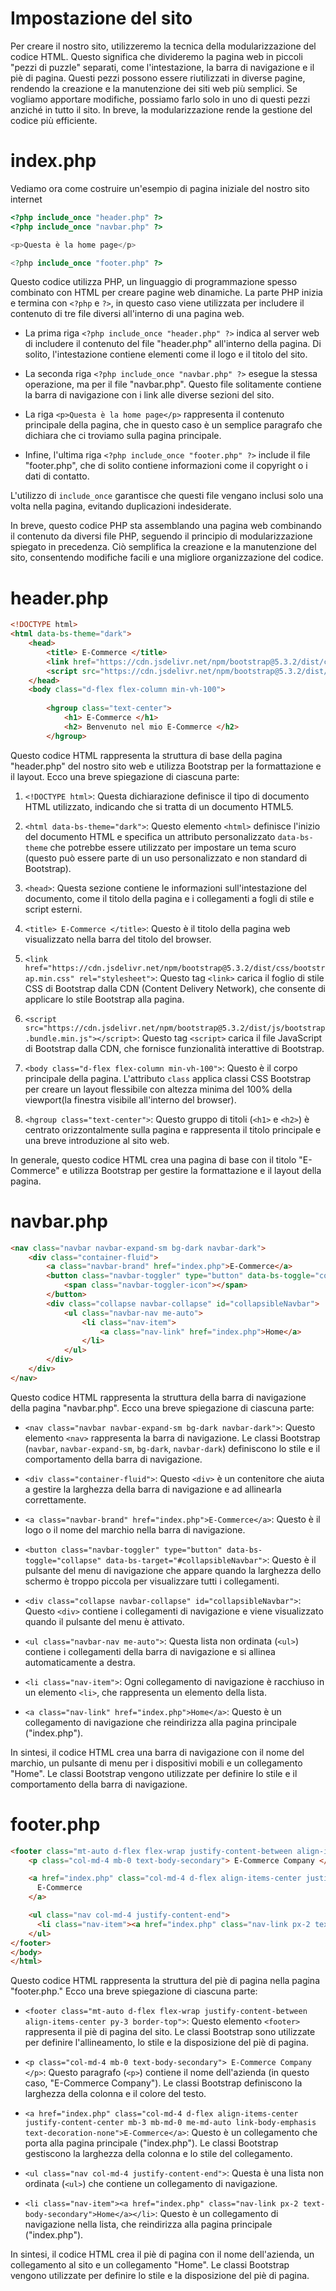 # Impostazione del sito

Per creare il nostro sito, utilizzeremo la tecnica della modularizzazione del codice HTML. Questo significa che divideremo la pagina web in piccoli "pezzi di puzzle" separati, come l'intestazione, la barra di navigazione e il piè di pagina. Questi pezzi possono essere riutilizzati in diverse pagine, rendendo la creazione e la manutenzione dei siti web più semplici. Se vogliamo apportare modifiche, possiamo farlo solo in uno di questi pezzi anziché in tutto il sito. In breve, la modularizzazione rende la gestione del codice più efficiente.

# index.php

Vediamo ora come costruire un'esempio di pagina iniziale del nostro sito internet

```php
<?php include_once "header.php" ?>
<?php include_once "navbar.php" ?>

<p>Questa è la home page</p>

<?php include_once "footer.php" ?>

```


Questo codice utilizza PHP, un linguaggio di programmazione spesso combinato con HTML per creare pagine web dinamiche. La parte PHP inizia e termina con `<?php` e `?>`, in questo caso viene utilizzata per includere il contenuto di tre file diversi all'interno di una pagina web.

- La prima riga `<?php include_once "header.php" ?>` indica al server web di includere il contenuto del file "header.php" all'interno della pagina. Di solito, l'intestazione contiene elementi come il logo e il titolo del sito.

- La seconda riga `<?php include_once "navbar.php" ?>` esegue la stessa operazione, ma per il file "navbar.php". Questo file solitamente contiene la barra di navigazione con i link alle diverse sezioni del sito.

- La riga `<p>Questa è la home page</p>` rappresenta il contenuto principale della pagina, che in questo caso è un semplice paragrafo che dichiara che ci troviamo sulla pagina principale.

- Infine, l'ultima riga `<?php include_once "footer.php" ?>` include il file "footer.php", che di solito contiene informazioni come il copyright o i dati di contatto.

L'utilizzo di `include_once` garantisce che questi file vengano inclusi solo una volta nella pagina, evitando duplicazioni indesiderate.

In breve, questo codice PHP sta assemblando una pagina web combinando il contenuto da diversi file PHP, seguendo il principio di modularizzazione spiegato in precedenza. Ciò semplifica la creazione e la manutenzione del sito, consentendo modifiche facili e una migliore organizzazione del codice.


# header.php

```html
<!DOCTYPE html>
<html data-bs-theme="dark">
    <head>
        <title> E-Commerce </title>
        <link href="https://cdn.jsdelivr.net/npm/bootstrap@5.3.2/dist/css/bootstrap.min.css" rel="stylesheet">
        <script src="https://cdn.jsdelivr.net/npm/bootstrap@5.3.2/dist/js/bootstrap.bundle.min.js"></script>
    </head>
    <body class="d-flex flex-column min-vh-100">
        
        <hgroup class="text-center">
            <h1> E-Commerce </h1>
            <h2> Benvenuto nel mio E-Commerce </h2>
        </hgroup>
```


Questo codice HTML rappresenta la struttura di base della pagina "header.php" del nostro sito web e utilizza Bootstrap per la formattazione e il layout. Ecco una breve spiegazione di ciascuna parte:

1. `<!DOCTYPE html>`: Questa dichiarazione definisce il tipo di documento HTML utilizzato, indicando che si tratta di un documento HTML5.

2. `<html data-bs-theme="dark">`: Questo elemento `<html>` definisce l'inizio del documento HTML e specifica un attributo personalizzato `data-bs-theme` che potrebbe essere utilizzato per impostare un tema scuro (questo può essere parte di un uso personalizzato e non standard di Bootstrap).

3. `<head>`: Questa sezione contiene le informazioni sull'intestazione del documento, come il titolo della pagina e i collegamenti a fogli di stile e script esterni.

4. `<title> E-Commerce </title>`: Questo è il titolo della pagina web visualizzato nella barra del titolo del browser.

5. `<link href="https://cdn.jsdelivr.net/npm/bootstrap@5.3.2/dist/css/bootstrap.min.css" rel="stylesheet">`: Questo tag `<link>` carica il foglio di stile CSS di Bootstrap dalla CDN (Content Delivery Network), che consente di applicare lo stile Bootstrap alla pagina.

6. `<script src="https://cdn.jsdelivr.net/npm/bootstrap@5.3.2/dist/js/bootstrap.bundle.min.js"></script>`: Questo tag `<script>` carica il file JavaScript di Bootstrap dalla CDN, che fornisce funzionalità interattive di Bootstrap.

7. `<body class="d-flex flex-column min-vh-100">`: Questo è il corpo principale della pagina. L'attributo `class` applica classi CSS Bootstrap per creare un layout flessibile con altezza minima del 100% della viewport(la finestra visibile all'interno del browser).

8. `<hgroup class="text-center">`: Questo gruppo di titoli (`<h1>` e `<h2>`) è centrato orizzontalmente sulla pagina e rappresenta il titolo principale e una breve introduzione al sito web.

In generale, questo codice HTML crea una pagina di base con il titolo "E-Commerce" e utilizza Bootstrap per gestire la formattazione e il layout della pagina.

# navbar.php

```html
<nav class="navbar navbar-expand-sm bg-dark navbar-dark">
    <div class="container-fluid">
        <a class="navbar-brand" href="index.php">E-Commerce</a>
        <button class="navbar-toggler" type="button" data-bs-toggle="collapse" data-bs-target="#collapsibleNavbar">
            <span class="navbar-toggler-icon"></span>
        </button>
        <div class="collapse navbar-collapse" id="collapsibleNavbar">
            <ul class="navbar-nav me-auto">
                <li class="nav-item">
                    <a class="nav-link" href="index.php">Home</a>
                </li>
            </ul>
        </div>
    </div>
</nav>
```


Questo codice HTML rappresenta la struttura della barra di navigazione della pagina "navbar.php". Ecco una breve spiegazione di ciascuna parte:

- `<nav class="navbar navbar-expand-sm bg-dark navbar-dark">`: Questo elemento `<nav>` rappresenta la barra di navigazione. Le classi Bootstrap (`navbar`, `navbar-expand-sm`, `bg-dark`, `navbar-dark`) definiscono lo stile e il comportamento della barra di navigazione.

- `<div class="container-fluid">`: Questo `<div>` è un contenitore che aiuta a gestire la larghezza della barra di navigazione e ad allinearla correttamente.

- `<a class="navbar-brand" href="index.php">E-Commerce</a>`: Questo è il logo o il nome del marchio nella barra di navigazione.

- `<button class="navbar-toggler" type="button" data-bs-toggle="collapse" data-bs-target="#collapsibleNavbar">`: Questo è il pulsante del menu di navigazione che appare quando la larghezza dello schermo è troppo piccola per visualizzare tutti i collegamenti.

- `<div class="collapse navbar-collapse" id="collapsibleNavbar">`: Questo `<div>` contiene i collegamenti di navigazione e viene visualizzato quando il pulsante del menu è attivato.

- `<ul class="navbar-nav me-auto">`: Questa lista non ordinata (`<ul>`) contiene i collegamenti della barra di navigazione e si allinea automaticamente a destra.

- `<li class="nav-item">`: Ogni collegamento di navigazione è racchiuso in un elemento `<li>`, che rappresenta un elemento della lista.

- `<a class="nav-link" href="index.php">Home</a>`: Questo è un collegamento di navigazione che reindirizza alla pagina principale ("index.php").

In sintesi, il codice HTML crea una barra di navigazione con il nome del marchio, un pulsante di menu per i dispositivi mobili e un collegamento "Home". Le classi Bootstrap vengono utilizzate per definire lo stile e il comportamento della barra di navigazione.



# footer.php

```html
<footer class="mt-auto d-flex flex-wrap justify-content-between align-items-center py-3 border-top">
    <p class="col-md-4 mb-0 text-body-secondary"> E-Commerce Company </p>

    <a href="index.php" class="col-md-4 d-flex align-items-center justify-content-center mb-3 mb-md-0 me-md-auto link-body-emphasis text-decoration-none">
      E-Commerce
    </a>

    <ul class="nav col-md-4 justify-content-end">
      <li class="nav-item"><a href="index.php" class="nav-link px-2 text-body-secondary">Home</a></li>
    </ul>
</footer>
</body>
</html>
```


Questo codice HTML rappresenta la struttura del piè di pagina nella pagina "footer.php." Ecco una breve spiegazione di ciascuna parte:

- `<footer class="mt-auto d-flex flex-wrap justify-content-between align-items-center py-3 border-top">`: Questo elemento `<footer>` rappresenta il piè di pagina del sito. Le classi Bootstrap sono utilizzate per definire l'allineamento, lo stile e la disposizione del piè di pagina.

- `<p class="col-md-4 mb-0 text-body-secondary"> E-Commerce Company </p>`: Questo paragrafo (`<p>`) contiene il nome dell'azienda (in questo caso, "E-Commerce Company"). Le classi Bootstrap definiscono la larghezza della colonna e il colore del testo.

- `<a href="index.php" class="col-md-4 d-flex align-items-center justify-content-center mb-3 mb-md-0 me-md-auto link-body-emphasis text-decoration-none">E-Commerce</a>`: Questo è un collegamento che porta alla pagina principale ("index.php"). Le classi Bootstrap gestiscono la larghezza della colonna e lo stile del collegamento.

- `<ul class="nav col-md-4 justify-content-end">`: Questa è una lista non ordinata (`<ul>`) che contiene un collegamento di navigazione.

- `<li class="nav-item"><a href="index.php" class="nav-link px-2 text-body-secondary">Home</a></li>`: Questo è un collegamento di navigazione nella lista, che reindirizza alla pagina principale ("index.php").

In sintesi, il codice HTML crea il piè di pagina con il nome dell'azienda, un collegamento al sito e un collegamento "Home". Le classi Bootstrap vengono utilizzate per definire lo stile e la disposizione del piè di pagina.


